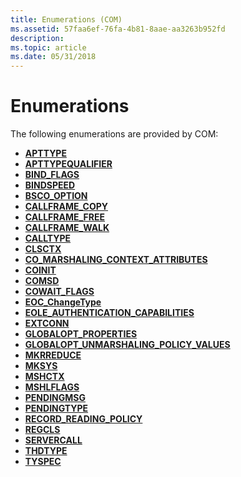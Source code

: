 ```yaml
---
title: Enumerations (COM)
ms.assetid: 57faa6ef-76fa-4b81-8aae-aa3263b952fd
description: 
ms.topic: article
ms.date: 05/31/2018
---
```


# Enumerations

The following enumerations are provided by COM:

-   [**APTTYPE**](https://msdn.microsoft.com/library/ms693793(v=VS.85).aspx)
-   [**APTTYPEQUALIFIER**](https://msdn.microsoft.com/library/ms693793(v=VS.85).aspx)
-   [**BIND\_FLAGS**](/windows/win32/api/objidl/ne-objidl-bind_flags)
-   [**BINDSPEED**](/windows/win32/api/oleidl/ne-oleidl-bindspeed)
-   [**BSCO\_OPTION**](bsco-option.md)
-   [**CALLFRAME\_COPY**](/windows/win32/api/callobj/ne-callobj-callframe_copy)
-   [**CALLFRAME\_FREE**](/windows/desktop/api/CallObj/ne-callobj-callframe_free)
-   [**CALLFRAME\_WALK**](/windows/desktop/api/CallObj/ne-callobj-callframe_walk)
-   [**CALLTYPE**](/windows/win32/api/objidl/ne-objidl-calltype)
-   [**CLSCTX**](https://msdn.microsoft.com/library/ms693716(v=VS.85).aspx)
-   [**CO\_MARSHALING\_CONTEXT\_ATTRIBUTES**](/windows/desktop/api/objidl/ne-objidl-co_marshaling_context_attributes)
-   [**COINIT**](/windows/win32/api/objbase/ne-objbase-coinit)
-   [**COMSD**](/windows/win32/api/objbase/ne-objbase-comsd)
-   [**COWAIT\_FLAGS**](/windows/win32/api/combaseapi/ne-combaseapi-cowait_flags)
-   [**EOC\_ChangeType**](/windows/win32/api/eventsys/ne-eventsys-eoc_changetype)
-   [**EOLE\_AUTHENTICATION\_CAPABILITIES**](https://msdn.microsoft.com/library/ms693368(v=VS.85).aspx)
-   [**EXTCONN**](https://msdn.microsoft.com/library/ms688747(v=VS.85).aspx)
-   [**GLOBALOPT\_PROPERTIES**](/windows/win32/api/objidl/ne-objidl-globalopt_properties)
-   [**GLOBALOPT\_UNMARSHALING\_POLICY\_VALUES**](/windows/win32/api/objidl/ne-objidl-globalopt_unmarshaling_policy_values)
-   [**MKRREDUCE**](/windows/win32/api/objidl/ne-objidl-mkrreduce)
-   [**MKSYS**](/windows/win32/api/objidl/ne-objidl-mksys)
-   [**MSHCTX**](/windows/win32/api/wtypesbase/ne-wtypesbase-mshctx)
-   [**MSHLFLAGS**](/windows/win32/api/wtypesbase/ne-wtypesbase-mshlflags)
-   [**PENDINGMSG**](/windows/win32/api/objidl/ne-objidl-pendingmsg)
-   [**PENDINGTYPE**](/windows/win32/api/objidl/ne-objidl-pendingtype)
-   [**RECORD\_READING\_POLICY**](/windows/desktop/api/TxLogpub/ne-txlogpub-record_reading_policy)
-   [**REGCLS**](/windows/win32/api/combaseapi/ne-combaseapi-regcls)
-   [**SERVERCALL**](/windows/win32/api/objidl/ne-objidl-servercall)
-   [**THDTYPE**](https://msdn.microsoft.com/library/ms692663(v=VS.85).aspx)
-   [**TYSPEC**](/windows/win32/api/wtypes/ne-wtypes-tyspec)

 

 




